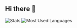## Hi there 👋


<img alt="Stats" align="left" src="https://github-readme-stats.vercel.app/api?username=Schumert&show_icons=true&theme=transparent&hide_border=true&rank_icon=github" />
<img alt="Most Used Languages" src="https://github-readme-stats.vercel.app/api/top-langs/?username=Schumert&show_icons=true&theme=transparent&hide_border=true" />
<!--
Here are some ideas to get you started:

- 🔭 I’m currently working on ...
- 🌱 I’m currently learning ...
- 👯 I’m looking to collaborate on ...
- 🤔 I’m looking for help with ...
- 💬 Ask me about ...
- 📫 How to reach me: ...
- 😄 Pronouns: ...
- ⚡ Fun fact: ...
-->

